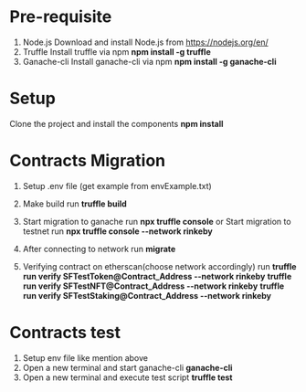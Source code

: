 # Pre-requisite
1) Node.js
    Download and install Node.js from https://nodejs.org/en/
2) Truffle
    Install truffle via npm
    **npm install -g truffle**
3) Ganache-cli
    Install ganache-cli via npm
    **npm install -g ganache-cli**

# Setup
Clone the project and install the components
  **npm install**

# Contracts Migration
1) Setup .env file (get example from envExample.txt)
2) Make build run
   **truffle build**
3) Start migration to ganache run
   **npx truffle console**
             or
   Start migration to testnet run
   **npx truffle console --network rinkeby**
  
4) After connecting to network run
   **migrate**
5) Verifying contract on etherscan(choose network accordingly) run
   **truffle run verify SFTestToken@Contract_Address --network rinkeby**
   **truffle run verify SFTestNFT@Contract_Address --network rinkeby**
   **truffle run verify SFTestStaking@Contract_Address --network rinkeby**

# Contracts test 
1) Setup env file like mention above
2) Open a new terminal and start ganache-cli
    **ganache-cli**
3) Open a new terminal and execute test script
    **truffle test**

